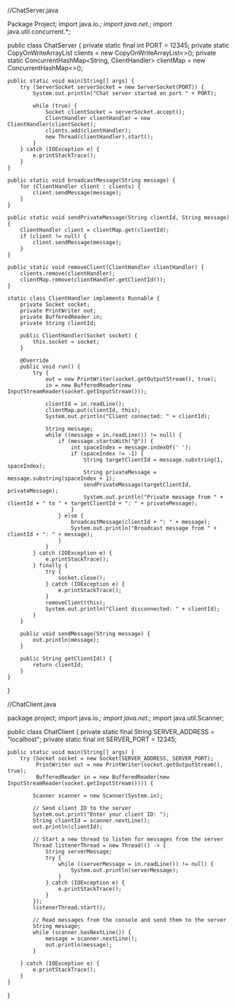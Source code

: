 //ChatServer.java


Package Project;
import java.io.*;
import java.net.*;
import java.util.concurrent.*;

public class ChatServer {
    private static final int PORT = 12345;
    private static CopyOnWriteArrayList<ClientHandler> clients = new CopyOnWriteArrayList<>();
    private static ConcurrentHashMap<String, ClientHandler> clientMap = new ConcurrentHashMap<>();

    public static void main(String[] args) {
        try (ServerSocket serverSocket = new ServerSocket(PORT)) {
            System.out.println("Chat server started on port " + PORT);

            while (true) {
                Socket clientSocket = serverSocket.accept();
                ClientHandler clientHandler = new ClientHandler(clientSocket);
                clients.add(clientHandler);
                new Thread(clientHandler).start();
            }
        } catch (IOException e) {
            e.printStackTrace();
        }
    }

    public static void broadcastMessage(String message) {
        for (ClientHandler client : clients) {
            client.sendMessage(message);
        }
    }

    public static void sendPrivateMessage(String clientId, String message) {
        ClientHandler client = clientMap.get(clientId);
        if (client != null) {
            client.sendMessage(message);
        }
    }

    public static void removeClient(ClientHandler clientHandler) {
        clients.remove(clientHandler);
        clientMap.remove(clientHandler.getClientId());
    }

    static class ClientHandler implements Runnable {
        private Socket socket;
        private PrintWriter out;
        private BufferedReader in;
        private String clientId;

        public ClientHandler(Socket socket) {
            this.socket = socket;
        }

        @Override
        public void run() {
            try {
                out = new PrintWriter(socket.getOutputStream(), true);
                in = new BufferedReader(new InputStreamReader(socket.getInputStream()));

                clientId = in.readLine();
                clientMap.put(clientId, this);
                System.out.println("Client connected: " + clientId);

                String message;
                while ((message = in.readLine()) != null) {
                    if (message.startsWith("@")) {
                        int spaceIndex = message.indexOf(' ');
                        if (spaceIndex != -1) {
                            String targetClientId = message.substring(1, spaceIndex);
                            String privateMessage = message.substring(spaceIndex + 1);
                            sendPrivateMessage(targetClientId, privateMessage);
                            System.out.println("Private message from " + clientId + " to " + targetClientId + ": " + privateMessage);
                        }
                    } else {
                        broadcastMessage(clientId + ": " + message);
                        System.out.println("Broadcast message from " + clientId + ": " + message);
                    }
                }
            } catch (IOException e) {
                e.printStackTrace();
            } finally {
                try {
                    socket.close();
                } catch (IOException e) {
                    e.printStackTrace();
                }
                removeClient(this);
                System.out.println("Client disconnected: " + clientId);
            }
        }

        public void sendMessage(String message) {
            out.println(message);
        }

        public String getClientId() {
            return clientId;
        }
    }
}



//ChatClient.java

package project;
import java.io.*;
import java.net.*;
import java.util.Scanner;

public class ChatClient {
    private static final String SERVER_ADDRESS = "localhost";
    private static final int SERVER_PORT = 12345;

    public static void main(String[] args) {
        try (Socket socket = new Socket(SERVER_ADDRESS, SERVER_PORT);
             PrintWriter out = new PrintWriter(socket.getOutputStream(), true);
             BufferedReader in = new BufferedReader(new InputStreamReader(socket.getInputStream()))) {

            Scanner scanner = new Scanner(System.in);

            // Send client ID to the server
            System.out.print("Enter your client ID: ");
            String clientId = scanner.nextLine();
            out.println(clientId);

            // Start a new thread to listen for messages from the server
            Thread listenerThread = new Thread(() -> {
                String serverMessage;
                try {
                    while ((serverMessage = in.readLine()) != null) {
                        System.out.println(serverMessage);
                    }
                } catch (IOException e) {
                    e.printStackTrace();
                }
            });
            listenerThread.start();

            // Read messages from the console and send them to the server
            String message;
            while (scanner.hasNextLine()) {
                message = scanner.nextLine();
                out.println(message);
            }

        } catch (IOException e) {
            e.printStackTrace();
        }
    }
}





